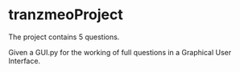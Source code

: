 # tranzmeoProject
The project contains 5 questions.

Given a GUI.py for the working of full questions in a Graphical User Interface.
